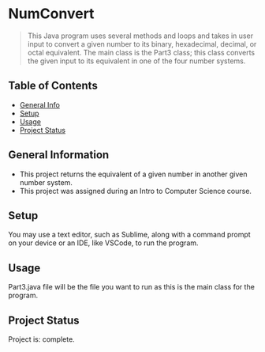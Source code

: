 # NumConvert
> This Java program uses several methods and loops and takes in user input to convert a given number to its binary, hexadecimal, decimal, or octal equivalent. The main class is the Part3 class; this class converts the given input to its equivalent in one of the four number systems. 

## Table of Contents
* [General Info](#general-information)
* [Setup](#setup)
* [Usage](#usage)
* [Project Status](#project-status)


## General Information
- This project returns the equivalent of a given number in another given number system.
- This project was assigned during an Intro to Computer Science course.

## Setup
You may use a text editor, such as Sublime, along with a command prompt on your device or an IDE, like VSCode, to run the program.

## Usage
Part3.java file will be the file you want to run as this is the main class for the program.

## Project Status
Project is: complete.
